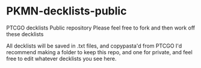 # PKMN-decklists-public
PTCGO decklists Public repository
Please feel free to fork and then work off these decklists

All decklists will be saved in .txt files, and copypasta'd from PTCGO
I'd recommend making a folder to keep this repo, and one for private, and feel free to edit whatever decklists you see here.

